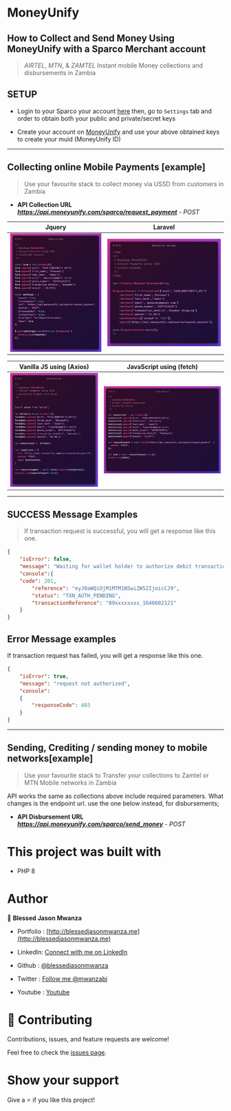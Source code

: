 # MoneyUnify

## How to Collect and Send Money Using MoneyUnify with a Sparco Merchant account

  > *AIRTEL*, *MTN*, & *ZAMTEL*  Instant mobile Money collections and disbursements in Zambia

 
 ## SETUP

-  Login to your Sparco your account [here](https://gateway.sparco.io/) then, go to ```Settings``` tab and   order to obtain both your public and private/secret keys


 - Create your account on [MoneyUnify](https://dashboard.moneyunify.com) and use your above obtained keys to create your  muid (MoneyUnify ID)

 <!-- - See examples in [Collect_money.php](collect_money.php) and pick from your favorite stack -->

 <!-- - You can also utilize the [Disburse / WithDraw](disburse_withdraw.php) sample file to learn how you can transfer money from your Virtual account after collection, to any mobile number. *Kindly note* After collection of payments from online clients, You'd have to wait for some 3 days or so in order to have your funds ready for disbursement. Contact the [Sparco Team](https://www.sparcopay.com/) for more information on this -->
<hr>

## Collecting online Mobile Payments [example]
> Use your favourite stack to collect money via USSD from customers in Zambia

- **API Collection URL** ***https://api.moneyunify.com/sparco/request_payment*** - *POST*

<table>
  <thead>
    <tr>
      <th>Jquery</th>
      <th>Laravel</th>
    </tr>
  </thead>
  <tbody>
    <tr>
      <td>
        <img src="./collect/JQuery.png"/>
      </td>
      <td>
        <img src="./collect/Laravel.png"/>
      </td>
    </tr>
   </tbody>
</table>


<table>
  <thead>
    <tr>
      <th>Vanilla JS using (Axios)</th>
      <th>JavaScript using (fetch)</th>
    </tr>
  </thead>
  <tbody>
    <tr>
      <td>
        <img src="./collect/js axios.png"/>
      </td>
      <td>
        <img src="./collect/JS fetch.png"/>
      </td>
    </tr>
  </tbody>
</table>





<hr />



## SUCCESS Message Examples

> If transaction request is successful, you will get a response like this one.
```json
{
    "isError": false,
    "message": "Waiting for wallet holder to authorize debit transaction.",
    "console":{
    "code": 201,
        "reference": "eyJ0aWQiOjM1MTM1NSwiZW52IjoicCJ9",
        "status": "TXN_AUTH_PENDING",
        "transactionReference": "09xxxxxxxx_1640602121"
    }
}
```

## Error Message examples

If transaction request has failed, you will get a response like this one.

```json
{
    "isError": true,
    "message": "request not authorized",
    "console":
    {
        "responseCode": 403
    }
}
```

<hr />


## Sending, Crediting / sending money to mobile networks[example]
> Use your favourite stack to Transfer your collections to Zamtel or MTN Mobile networks in Zambia

API works the same as collections above include required parameters. What changes is the endpoint url. use the one below instead, for disbursements;
- **API Disbursement URL** ***https://api.moneyunify.com/sparco/send_money*** - *POST*



# This project was built with

- PHP 8

# Author

👤 **Blessed Jason Mwanza**
- Portfolio : [http://blessedjasonmwanza.me](http://blessedjasonmwanza.me)

- LinkedIn: [Connect with me on LinkedIn](https://www.linkedin.com/in/blessedjasonmwanza)

- Github : [@blessedjasonmwanza](https://github.com/blessedjasonmwanza)

- Twitter : [Follow me @mwanzabj](https://twitter.com/mwanzabj)

- Youtube : [Youtube](https://www.youtube.com/@blessedjasonmwanza)

# 🤝 Contributing

Contributions, issues, and feature requests are welcome!

Feel free to check the [issues page](https://github.com/blessedjasonmwanza/MoneyUnify/issues).

# Show your support

Give a ⭐️ if you like this project!
